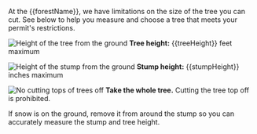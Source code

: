 At the {{forestName}}, we have limitations on the size of the tree you can cut. See below
to help you measure and choose a tree that meets your permit's restrictions.

![Height of the tree from the ground](/assets/img/site-wide/tree-height-icon.svg "tree height")  **Tree height:** {{treeHeight}} feet maximum

![Height of the stump from the ground](/assets/img/site-wide/tree-stump-height-icon.svg "stump height")  **Stump height:** {{stumpHeight}} inches maximum

![No cutting tops of trees off](/assets/img/site-wide/tree-top-icon.svg "no tree-topping")  **Take the whole tree.** Cutting the tree top off is prohibited.

If snow is on the ground, remove it from around the stump so you can accurately measure the stump and tree height.
